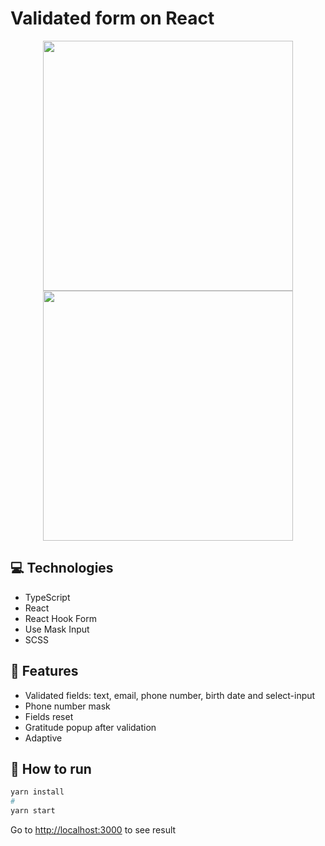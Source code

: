 # Validated form on React

<p align="center">
  <img src="https://user-images.githubusercontent.com/79412122/224565327-eda06758-cbf7-4ec2-8cb3-ad003c1fb368.png" width=400>
  <img src="https://user-images.githubusercontent.com/79412122/224565345-c2236aaa-49b5-44db-af22-71e3a23b7931.png" width=400>
</p>

## 💻 Technologies

* TypeScript
* React
* React Hook Form
* Use Mask Input
* SCSS

## 🚀 Features

* Validated fields: text, email, phone number, birth date and select-input
* Phone number mask
* Fields reset
* Gratitude popup after validation
* Adaptive

## 🤖 How to run

```bash
yarn install
#
yarn start
```

Go to [http://localhost:3000](http://localhost:3000) to see result
